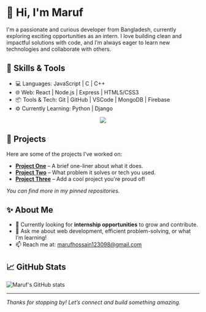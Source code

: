 # 👋 Hi, I'm Maruf

I'm a passionate and curious developer from Bangladesh, currently exploring exciting opportunities as an intern. I love building clean and impactful solutions with code, and I’m always eager to learn new technologies and collaborate with others.

## 🚀 Skills & Tools

- 💻 Languages: JavaScript | C | C++
- 🌐 Web: React | Node.js | Express | HTML5/CSS3
- 📦 Tools & Tech: Git | GitHub | VSCode | MongoDB | Firebase
- ⚙️ Currently Learning: Python | Django

<p align="center">
  <a href="https://skillicons.dev">
    <img src="https://skillicons.dev/icons?i=c,cpp,js,django,react,nodejs,express,html,css,git,github,vscode,mongodb,sqllite,postgresql,firebase," />
  </a>
</p>

## 📌 Projects

Here are some of the projects I’ve worked on:

- **[Project One](#)** – A brief one-liner about what it does.
- **[Project Two](#)** – What problem it solves or tech you used.
- **[Project Three](#)** – Add a cool project you're proud of!

_You can find more in my pinned repositories._

## ✨ About Me

- 🔭 Currently looking for **internship opportunities** to grow and contribute.
- 💬 Ask me about web development, efficient problem-solving, or what I’m learning!
- 📫 Reach me at: marufhossain123098@gmail.com

## 📈 GitHub Stats

![Maruf's GitHub stats](https://github-readme-stats.vercel.app/api?username=your-username&show_icons=true&theme=default)

---

_Thanks for stopping by! Let’s connect and build something amazing._
